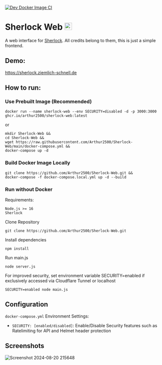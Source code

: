 [![Dev Docker Image CI](https://github.com/Arthur2500/Sherlock-Web/actions/workflows/docker-image-dev.yml/badge.svg)](https://github.com/Arthur2500/Sherlock-Web/actions/workflows/docker-image-dev.yml)
# Sherlock Web <img src="https://github.com/Arthur2500/Sherlock-Web/raw/dev/public/favicon.ico" alt="Icon" width="24"/>
A web interface for [Sherlock](https://github.com/sherlock-project/sherlock). All credits belong to them, this is just a simple frontend.

## Demo:
https://sherlock.ziemlich-schnell.de

## How to run:
### Use Prebuilt Image (Recommended)
```
docker run --name sherlock-web --env SECURITY=disabled -d -p 3000:3000 ghcr.io/arthur2500/sherlock-web:latest 
```
or
```
mkdir Sherlock-Web &&
cd Sherlock-Web &&
wget https://raw.githubusercontent.com/Arthur2500/Sherlock-Web/main/docker-compose.yml &&
docker-compose up -d
```

### Build Docker Image Locally
```
git clone https://github.com/Arthur2500/Sherlock-Web.git &&
docker-compose -f docker-compose.local.yml up -d --build
```

### Run without Docker
Requirements:
```
Node.js >= 16
Sherlock
```

Clone Repository
```
git clone https://github.com/Arthur2500/Sherlock-Web.git
```

Install dependencies
```
npm install
```

Run main.js
```
node server.js
```

For improved security, set environment variable SECURITY=enabled if exclusively accessed via Cloudflare Tunnel or localhost
```
SECURITY=enabled node main.js
```

## Configuration
`docker-compose.yml` Environment Settings:
- `SECURITY: [enabled/disabled]`: Enable/Disable Security features such as Ratelimiting for API and Helmet header protection

## Screenshots
![Screenshot 2024-08-20 215648](https://github.com/user-attachments/assets/a2d7979e-2f71-4f3f-9063-57128690e62a)
